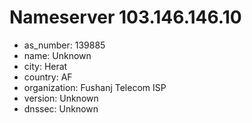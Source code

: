 # Nameserver 103.146.146.10

* as_number: 139885
* name: Unknown
* city: Herat
* country: AF
* organization: Fushanj Telecom ISP
* version: Unknown
* dnssec: Unknown
